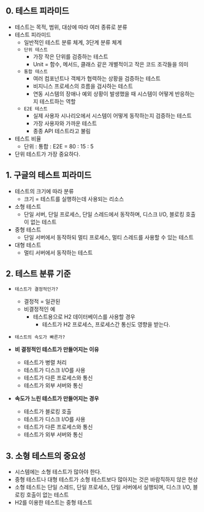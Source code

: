 ## 0. 테스트 피라미드

- 테스트는 목적, 범위, 대상에 따라 여러 종류로 분류
- 테스트 피라미드
    - 일반적인 테스트 분류 체계, 3단계 분류 체계
    - `단위 테스트`
        - 가장 작은 단위를 검증하는 테스트
        - Unit = 함수, 메서드, 클래스 같은 개별적이고 작은 코드 조각들을 의미
    - `통합 테스트`
        - 여러 컴포넌트나 객체가 협력하는 상황을 검증하는 테스트
        - 비지니스 프로세스의 흐름을 검사하는 테스트
        - 연동 시스템의 장애나 예외 상황이 발생했을 때 시스템이 어떻게 반응하는지 테스트하는 역할
    - `E2E 테스트`
        - 실제 사용자 시나리오에서 시스템이 어떻게 동작하는지 검증하는 테스트
        - 가장 사용자와 가까운 테스트
        - 종종 API 테스트라고 불림
- 테스트 비율
    - 단위 : 통합 : E2E = 80 : 15 : 5
- 단위 테스트가 가장 중요하다.

## 1. 구글의 테스트 피라미드

- 테스트의 크기에 따라 분류
    - 크기 = 테스트를 실행하는데 사용되는 리소스
- 소형 테스트
    - 단일 서버, 단일 프로세스, 단일 스레드에서 동작하며, 디스크 I/O, 블로킹 호출이 없는 테스트
- 중형 테스트
    - 단일 서버에서 동작하되 멀티 프로세스, 멀티 스레드를 사용할 수 있는 테스트
- 대형 테스트
    - 멀티 서버에서 동작하는 테스트

## 2. 테스트 분류 기준

- `테스트가 결정적인가?`
    - 결정적 = 일관된
    - 비결정적인 예
        - 테스트용으로 H2 데이터베이스를 사용할 경우
            - 테스트가 H2 프로세스, 프로세스간 통신도 영향을 받는다.
- `테스트의 속도가 빠른가?`

- **비 결정적인 테스트가 만들어지는 이유**
    - 테스트가 병렬 처리
    - 테스트가 디스크 I/O를 사용
    - 테스트가 다른 프로세스와 통신
    - 테스트가 외부 서버와 통신
- **속도가 느린 테스트가 만들어지는 경우**
    - 테스트가 블로킹 호출
    - 테스트가 디스크 I/O를 사용
    - 테스트가 다른 프로세스와 통신
    - 테스트가 외부 서버와 통신

## 3. 소형 테스트의 중요성

- 시스템에는 소형 테스트가 많아야 한다.
- 중형 테스트나 대형 테스트가 소형 테스트보다 많아지는 것은 바람직하지 않은 현상
- 소형 테스트는 단일 스레드, 단일 프로세스, 단일 서버에서 실행되며, 디스크 I/O, 블로킹 호출이 없는 테스트
- H2를 이용한 테스트는 중형 테스트